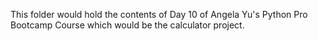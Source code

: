 This folder would hold the contents of Day 10 of Angela Yu's Python Pro Bootcamp Course which would be the calculator project. 
